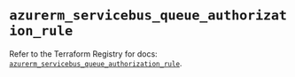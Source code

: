 # `azurerm_servicebus_queue_authorization_rule`

Refer to the Terraform Registry for docs: [`azurerm_servicebus_queue_authorization_rule`](https://registry.terraform.io/providers/hashicorp/azurerm/4.12.0/docs/resources/servicebus_queue_authorization_rule).
